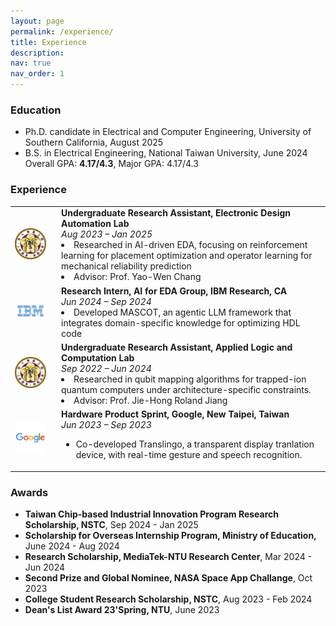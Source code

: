 ```yaml
---
layout: page
permalink: /experience/
title: Experience
description: 
nav: true
nav_order: 1
---
```


<h3><strong>Education</strong></h3>
<ul>
    <li> Ph.D. candidate in Electrical and Computer Engineering, University of Southern California, August 2025 </li>
    <li> B.S. in Electrical Engineering, National Taiwan University, June 2024 </li>
    Overall GPA: <strong>4.17/4.3</strong>, Major GPA: 4.17/4.3
</ul>  


<h3><strong>Experience</strong></h3>

<table>
  <tr>
    <td width="60">
      <img src="../assets/img/NTU.png" alt="EDA Lab Logo" width="50">
    </td>
    <td>
      <strong>Undergraduate Research Assistant, Electronic Design Automation Lab</strong><br>
      <em>Aug 2023 – Jan 2025</em><br>
      <li>Researched in AI-driven EDA, focusing on reinforcement learning for placement optimization and operator learning for mechanical reliability prediction</li>
      <li>Advisor: Prof. Yao-Wen Chang</li>
    </td>
  </tr>
  <tr>
    <td>
      <img src="../assets/img/IBM.png" alt="IBM Logo" width="50">
    </td>
    <td>
      <strong>Research Intern, AI for EDA Group, IBM Research, CA</strong><br>
      <em>Jun 2024 – Sep 2024</em><br>
      <li> Developed MASCOT, an agentic LLM framework that integrates domain-specific knowledge for optimizing HDL code</li>
    </td>
  </tr>
  <tr>
    <td>
      <img src="../assets/img/NTU.png" alt="Logic Lab Logo" width="50">
    </td>
    <td>
      <strong>Undergraduate Research Assistant, Applied Logic and Computation Lab</strong><br>
      <em>Sep 2022 – Jun 2024</em><br>
      <li> Researched in qubit mapping algorithms for trapped-ion quantum computers under architecture-specific constraints.</li>
			<li> Advisor: Prof. Jie-Hong Roland Jiang</li>
    </td>
  </tr>
  <tr>
    <td>
      <img src="../assets/img/google.png" alt="Google Logo" width="50">
    </td>
    <td>
      <strong>Hardware Product Sprint, Google, New Taipei, Taiwan</strong><br>
      <em>Jun 2023 – Sep 2023</em><br>
      <ul>
        <li> Co-developed Translingo, a transparent display tranlation device, with real-time gesture and speech recognition.</li>
    </ul>
    </td>
  </tr>
</table>

<h3><strong>Awards</strong></h3>
<ul>
    <li> <strong>Taiwan Chip-based Industrial Innovation Program Research Scholarship, NSTC</strong>, Sep 2024 - Jan 2025 </li>
		<li> <strong>Scholarship for Overseas Internship Program, Ministry of Education,</strong> June 2024 - Aug 2024</li>
		<li> <strong>Research Scholarship, MediaTek-NTU Research Center</strong>, Mar 2024 - Jun 2024 </li>
    <li> <strong>Second Prize and Global Nominee, NASA Space App Challange</strong>, Oct 2023 </li>
		<li> <strong>College Student Research Scholarship, NSTC</strong>, Aug 2023 - Feb 2024 </li>
		<li> <strong>Dean's List Award 23'Spring, NTU</strong>, June 2023</li> 
</ul>